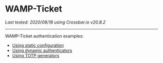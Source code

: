 # WAMP-Ticket

*Last tested: 2020/08/18 using Crossbar.io v20.8.2*

-----

WAMP-Ticket authentication examples:

* [Using static configuration](static)
* [Using dynamic authenticators](dynamic)
* [Using TOTP generators](totp)
